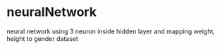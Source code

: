 # neuralNetwork
neural network using 3 neuron inside hidden layer and mapping weight, height to gender dataset
